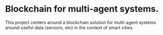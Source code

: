 # Blockchain for multi-agent systems.

This project centers around a blockchain solution for multi-agent systems around useful data (sensors, etc) in the context of smart cities.
